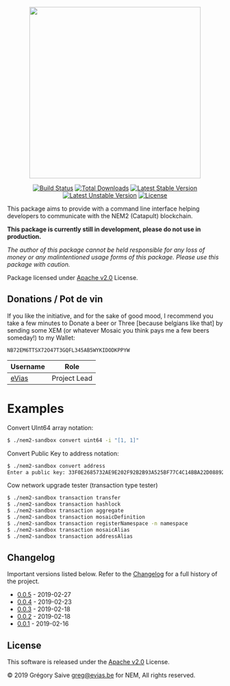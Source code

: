 <p align="center"><img src="https://nem.io/wp-content/themes/nem/img/logo-nem.svg" width="400"></p>

<p align="center">
<a href="https://travis-ci.org/evias/nem2-sandbox"><img src="https://travis-ci.org/evias/nem2-sandbox.svg" alt="Build Status"></a>
<a href="https://packagist.org/packages/evias/nem2-sandbox"><img src="https://poser.pugx.org/evias/nem2-sandbox/d/total.svg" alt="Total Downloads"></a>
<a href="https://packagist.org/packages/evias/nem2-sandbox"><img src="https://poser.pugx.org/evias/nem2-sandbox/v/stable.svg" alt="Latest Stable Version"></a>
<a href="https://packagist.org/packages/evias/nem2-sandbox"><img src="https://poser.pugx.org/evias/nem2-sandbox/v/unstable" alt="Latest Unstable Version"></a>
<a href="https://packagist.org/packages/evias/nem2-sandbox"><img src="https://poser.pugx.org/evias/nem2-sandbox/license.svg" alt="License"></a>
</p>

This package aims to provide with a command line interface helping developers to communicate with the NEM2 (Catapult) blockchain.

**This package is currently still in development, please do not use in production.**

*The author of this package cannot be held responsible for any loss of money or any malintentioned usage forms of this package. Please use this package with caution.*

Package licensed under [Apache v2.0](LICENSE) License.

## Donations / Pot de vin

If you like the initiative, and for the sake of good mood, I recommend you take a few minutes to Donate a beer or Three [because belgians like that] by sending some XEM (or whatever Mosaic you think pays me a few beers someday!) to my Wallet:

    NB72EM6TTSX72O47T3GQFL345AB5WYKIDODKPPYW

| Username | Role |
| --- | --- |
| [eVias](https://github.com/evias) | Project Lead |

# Examples

Convert UInt64 array notation:

```bash
$ ./nem2-sandbox convert uint64 -i "[1, 1]"
```

Convert Public Key to address notation:

```bash
$ ./nem2-sandbox convert address
Enter a public key: 33F0E2685732AE9E202F92B2B93A525BF77C4C14BBA22D088926BA8A7FD0BE13
```

Cow network upgrade tester (transaction type tester)

```bash
$ ./nem2-sandbox transaction transfer
$ ./nem2-sandbox transaction hashlock
$ ./nem2-sandbox transaction aggregate
$ ./nem2-sandbox transaction mosaicDefinition
$ ./nem2-sandbox transaction registerNamespace -n namespace
$ ./nem2-sandbox transaction mosaicAlias
$ ./nem2-sandbox transaction addressAlias
```

## Changelog

Important versions listed below. Refer to the [Changelog](CHANGELOG.md) for a full history of the project.

- [0.0.5](CHANGELOG.md#v005) - 2019-02-27
- [0.0.4](CHANGELOG.md#v004) - 2019-02-23
- [0.0.3](CHANGELOG.md#v003) - 2019-02-18
- [0.0.2](CHANGELOG.md#v002) - 2019-02-18
- [0.0.1](CHANGELOG.md#v001) - 2019-02-16

## License

This software is released under the [Apache v2.0](LICENSE) License.

© 2019 Grégory Saive <greg@evias.be> for NEM, All rights reserved.
